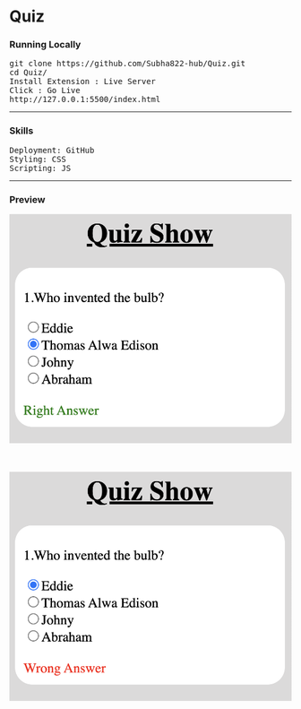 # Quiz

### Running Locally 

<pre>
git clone https://github.com/Subha822-hub/Quiz.git
cd Quiz/
Install Extension : Live Server
Click : Go Live
http://127.0.0.1:5500/index.html
</pre>

<hr>

### Skills

<pre>
Deployment: GitHub
Styling: CSS
Scripting: JS
</pre>

<hr>

### Preview

![alt text](https://github.com/Subha822-hub/Quiz/blob/main/images/pic1.png)
<br><br>
<br>

![alt text](https://github.com/Subha822-hub/Quiz/blob/main/images/pic2.png)
